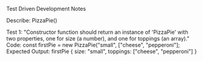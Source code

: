 Test Driven Development Notes


Describe: PizzaPie()

Test 1: "Constructor function should return an instance of 'PizzaPie' with two properties, one for size (a number), and one for toppings (an array)."
Code: const firstPie = new PizzaPie("small", ["cheese", "pepperoni"];
Expected Output: 
firstPie {
  size: "small",
  toppings: ["cheese", "pepperoni"]
}

